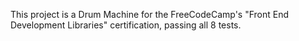 This project is a Drum Machine for the FreeCodeCamp's "Front End Development Libraries" certification, passing all 8 tests.

